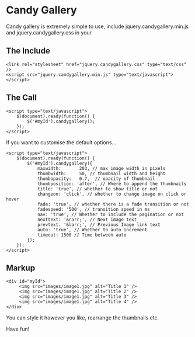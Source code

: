 # Candy Gallery

Candy gallery is extremely simple to use, include jquery.candygallery.min.js and jquery.candygallery.css in your <head>

## The Include

    <link rel="stylesheet" href="jquery.candygallery.css" type="text/css" />
    <script src="jquery.candygallery.min.js" type="text/javascript"></script>

## The Call

    <script type="text/javascript">
	    $(document).ready(function() {
		    $('#myId').candygallery();
	    });
    </script>

If you want to customise the default options…

    <script type="text/javascript">
	    $(document).ready(function() {
		    $('#myId').candygallery({
			    maxwidth:		203, // max image width in pixels
			    thumbwidth:		50, // thumbnail width and height
			    thumbopacity:	0.7,  // opacity of thumbnail
			    thumbposition: 'after', // Where to append the thumbnails
			    title: 'true', // whether to show title or not
			    changeon: 'click', // whether to change image on click or hover
			    fade: 'true', // whether there is a fade transition or not
			    fadespeed: '500', // transition speed in ms
			    nav: 'true', // Whether to include the pagination or not
			    nexttext: '&rarr;', // Next image text
			    prevtext: '&larr;', // Previous Image link text
			    auto: 'true', // Whether to auto increment
			    timeout: 1500 // Time between auto
		    });
    	});
    </script>


## Markup

    <div id="myId">
	     <img src="images/image1.jpg" alt="Title 1" />
	     <img src="images/image1.jpg" alt="Title 2" />
	     <img src="images/image1.jpg" alt="Title 3" />
	     <img src="images/image1.jpg" alt="Title 4" />
    </div>

You can style it however you like, rearrange the thumbnails etc.

Have fun!